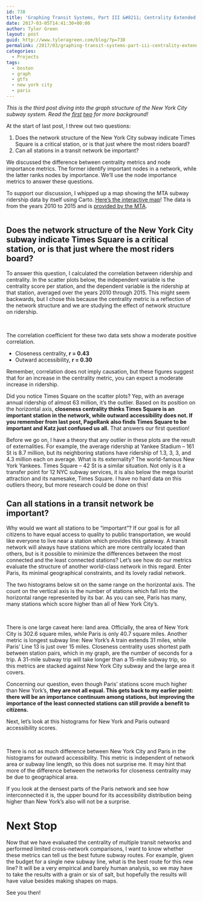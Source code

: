 ```yaml
---
id: 738
title: 'Graphing Transit Systems, Part III &#8211; Centrality Extended'
date: 2017-03-05T14:41:30+00:00
author: Tyler Green
layout: post
guid: http://www.tyleragreen.com/blog/?p=738
permalink: /2017/03/graphing-transit-systems-part-iii-centrality-extended/
categories:
  - Projects
tags:
  - boston
  - graph
  - gtfs
  - new york city
  - paris
---
```

_This is the third post diving into the graph structure of the New York City subway system. Read the [first](http://www.tyleragreen.com/blog/2016/10/graphing-transit-systems/) <a href="http://www.tyleragreen.com/blog/2017/03/graphing-transit-systems-part-ii-centrality/" target="_blank">two</a> for more background!_

At the start of last post, I threw out two questions:

  1. Does the network structure of the New York City subway indicate Times Square is a critical station, or is that just where the most riders board?
  2. Can all stations in a transit network be important?

We discussed the difference between centrality metrics and node importance metrics. The former identify important nodes in a network, while the latter ranks nodes by importance. We&#8217;ll use the node importance metrics to answer these questions.

To support our discussion, I whipped up a map showing the MTA subway ridership data by itself using Carto. <a href="https://tyleragreen.carto.com/viz/568a4bcc-fb87-11e6-b240-0e3ebc282e83/embed_map" target="_blank">Here&#8217;s the interactive map</a>! The data is from the years 2010 to 2015 and is <a href="http://web.mta.info/nyct/facts/ridership/ridership_sub_annual.htm" target="_blank">provided by the MTA</a>.

<a href="https://tyleragreen.carto.com/viz/568a4bcc-fb87-11e6-b240-0e3ebc282e83/embed_map" target="_blank"><img class="aligncenter" src="http://i1.wp.com/www.tyleragreen.com/blog_files/2017-03-gtfs-graph-centrality/ridership.PNG?w=676" alt="" data-recalc-dims="1" /></a>

## Does the network structure of the New York City subway indicate Times Square is a critical station, or is that just where the most riders board?

To answer this question, I calculated the correlation between ridership and centrality. In the scatter plots below, the independent variable is the centrality score per station, and the dependent variable is the ridership at that station, averaged over the years 2010 through 2015. This might seem backwards, but I chose this because the centrality metric is a reflection of the network structure and we are studying the effect of network structure on ridership.

<img class="aligncenter" src="http://i1.wp.com/www.tyleragreen.com/blog_files/2017-03-gtfs-graph-centrality/closeness_scatter.png?w=676" alt="" data-recalc-dims="1" />
  
<img class="aligncenter" src="http://i1.wp.com/www.tyleragreen.com/blog_files/2017-03-gtfs-graph-centrality/accessibility_scatter.png?w=676" alt="" data-recalc-dims="1" />

The correlation coefficient for these two data sets show a moderate positive correlation.

  * Closeness centrality, **r = 0.43**
  * Outward accessibility, **r = 0.30**

Remember, correlation does not imply causation, but these figures suggest that for an increase in the centrality metric, you can expect a moderate increase in ridership.

Did you notice Times Square on the scatter plots? Yep, with an average annual ridership of almost 63 million, it&#8217;s the outlier. Based on its position on the horizontal axis, **closeness centrality thinks Times Square is an important station in the network, while outward accessibility does not. If you remember from last post, PageRank also finds Times Square to be important and Katz just confused us all.** That answers our first question!

Before we go on, I have a theory that any outlier in these plots are the result of externalities. For example, the average ridership at Yankee Stadium &#8211; 161 St is 8.7 million, but its neighboring stations have ridership of 1.3, 3, 3, and 4.3 million each on average. What is its externality? The world-famous New York Yankees. Times Square &#8211; 42 St is a similar situation. Not only is it a transfer point for 12 NYC subway services, it is also below the mega tourist attraction and its namesake, Times Square. I have no hard data on this outliers theory, but more research could be done on this!

## Can all stations in a transit network be important?

Why would we want all stations to be &#8220;important&#8221;? If our goal is for all citizens to have equal access to quality to public transportation, we would like everyone to live near a station which provides this gateway. A transit network will always have stations which are more centrally located than others, but is it possible to minimize the differences between the most connected and the least connected stations? Let&#8217;s see how do our metrics evaluate the structure of another world-class network in this regard. Enter Paris, its minimal geographical constraints, and its lovely radial network.

The two histograms below sit on the same range on the horizontal axis. The count on the vertical axis is the number of stations which fall into the horizontal range represented by its bar. As you can see, Paris has many, many stations which score higher than all of New York City&#8217;s.

<img src="http://i1.wp.com/www.tyleragreen.com/blog_files/2017-03-gtfs-graph-centrality/nyc_closeness_histogram.png?w=676" alt="" data-recalc-dims="1" />
  
<img src="http://i2.wp.com/www.tyleragreen.com/blog_files/2017-03-gtfs-graph-centrality/paris_closeness_histogram.png?w=676" alt="" data-recalc-dims="1" />

There is one large caveat here: land area. Officially, the area of New York City is 302.6 square miles, while Paris is only 40.7 square miles. Another metric is longest subway line: New York&#8217;s A train extends 31 miles, while Paris&#8217; Line 13 is just over 15 miles. Closeness centrality uses shortest path between station pairs, which in my graph, are the number of seconds for a trip. A 31-mile subway trip will take longer than a 15-mile subway trip, so this metrics are stacked against New York City subway and the large area it covers.

Concerning our question, even though Paris&#8217; stations score much higher than New York&#8217;s, **they are not all equal. This gets back to my earlier point: there will be an importance continuum among stations, but improving the importance of the least connected stations can still provide a benefit to citizens.**

Next, let&#8217;s look at this histograms for New York and Paris outward accessibility scores.
  
<img src="http://i1.wp.com/www.tyleragreen.com/blog_files/2017-03-gtfs-graph-centrality/nyc_accessibility_histogram.png?w=676" alt="" data-recalc-dims="1" />
  
<img src="http://i2.wp.com/www.tyleragreen.com/blog_files/2017-03-gtfs-graph-centrality/paris_accessibility_histogram.png?w=676" alt="" data-recalc-dims="1" />

There is not as much difference between New York City and Paris in the histograms for outward accessibility. This metric is independent of network area or subway line length, so this does not surprise me. It may hint that more of the difference between the networks for closeness centrality may be due to geographical area.

If you look at the densest parts of the Paris network and see how interconnected it is, the upper bound for its accessibility distribution being higher than New York&#8217;s also will not be a surprise.

# Next Stop

Now that we have evaluated the centrality of multiple transit networks and performed limited cross-network comparisons, I want to know whether these metrics can tell us the best future subway routes. For example, given the budget for a single new subway line, what is the best route for this new line? It will be a very empirical and barely human analysis, so we may have to take the results with a grain or six of salt, but hopefully the results will have value besides making shapes on maps.

See you then!